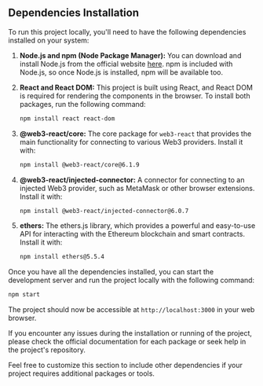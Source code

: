 
## Dependencies Installation

To run this project locally, you'll need to have the following dependencies installed on your system:

1. **Node.js and npm (Node Package Manager):** You can download and install Node.js from the official website [here](https://nodejs.org/). npm is included with Node.js, so once Node.js is installed, npm will be available too.

2. **React and React DOM:** This project is built using React, and React DOM is required for rendering the components in the browser. To install both packages, run the following command:

   ```bash
   npm install react react-dom
   ```

3. **@web3-react/core:** The core package for `web3-react` that provides the main functionality for connecting to various Web3 providers. Install it with:

   ```bash
   npm install @web3-react/core@6.1.9
   ```

4. **@web3-react/injected-connector:** A connector for connecting to an injected Web3 provider, such as MetaMask or other browser extensions. Install it with:

   ```bash
   npm install @web3-react/injected-connector@6.0.7
   ```

5. **ethers:** The ethers.js library, which provides a powerful and easy-to-use API for interacting with the Ethereum blockchain and smart contracts. Install it with:

   ```bash
   npm install ethers@5.5.4
   ```

Once you have all the dependencies installed, you can start the development server and run the project locally with the following command:

```bash
npm start
```

The project should now be accessible at `http://localhost:3000` in your web browser.

If you encounter any issues during the installation or running of the project, please check the official documentation for each package or seek help in the project's repository.

Feel free to customize this section to include other dependencies if your project requires additional packages or tools.
